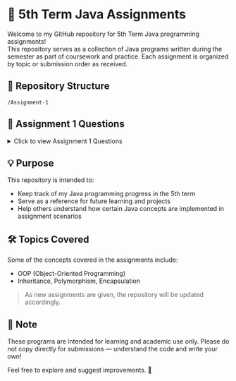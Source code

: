 # 📘 5th Term Java Assignments

Welcome to my GitHub repository for 5th Term Java programming assignments!  
This repository serves as a collection of Java programs written during the semester as part of coursework and practice.
Each assignment is organized by topic or submission order as received.

## 📂 Repository Structure

```
/Assignment-1
```

## 📄 Assignment 1 Questions

<details>
  <summary>Click to view Assignment 1 Questions</summary>

### 📝 Question 1

Write a Java program to swap the values of two variables using a third variable. Also, modify your program to perform the swap without using a third variable.

### 📝 Question 2

Write a Java program that accepts an integer from the user and checks whether the given number is even or odd. Use the modulus operator to determine the result.

### 📝 Question 3

Write a Java program to calculate the factorial of a given number. Accept the number from the user and use a loop (for or while) to perform the calculation.

### 📝 Question 4

Write a Java program to print the Fibonacci series up to n terms. Accept the value of n from the user and display the series in proper format.  
**Output Example:** `0 1 1 2 3 5 8 13 21`

### 📝 Question 5

Write a Java program to check whether a given number is a palindrome or not. A palindrome is a number that reads the same backward as forward (e.g., 121, 1331).

### 📝 Question 6

Write a Java program to check whether a given number is an Armstrong number or not.  
An Armstrong number is one where the sum of the cubes of its digits equals the number itself (e.g., 153, 370, 371, 407).

### 📝 Question 7

Write a Java program to check whether a given number is prime or not. Accept the number from the user and display the result accordingly.

### 📝 Question 8

Write a Java program to check whether a given year is a leap year or not.  
A year is a leap year if it is divisible by 4, but not by 100, unless it is also divisible by 400.

### 📝 Question 9

Write a Java program to calculate the power of a number. Accept base and exponent from the user and calculate using a loop.  
**Example:** 2⁵ = 32

### 📝 Question 10

Write a Java program to check whether a number is a perfect number or not.  
A perfect number is one whose sum of proper divisors equals the number itself.  
**Example:** 6 → 1+2+3 = 6

</details>

## 💡 Purpose

This repository is intended to:

- Keep track of my Java programming progress in the 5th term
- Serve as a reference for future learning and projects
- Help others understand how certain Java concepts are implemented in assignment scenarios

## 🛠️ Topics Covered

Some of the concepts covered in the assignments include:

- OOP (Object-Oriented Programming)
- Inheritance, Polymorphism, Encapsulation

> As new assignments are given, the repository will be updated accordingly.

## 📌 Note

These programs are intended for learning and academic use only. Please do not copy directly for submissions — understand the code and write your own!

Feel free to explore and suggest improvements. 🌱
